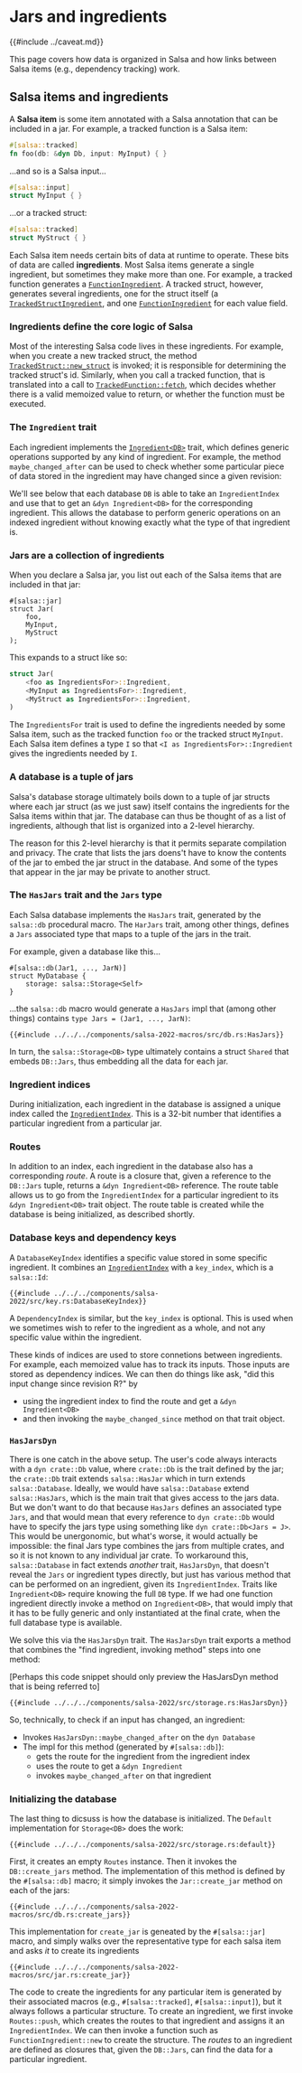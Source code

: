 # Jars and ingredients

{{#include ../caveat.md}}

This page covers how data is organized in Salsa and how links between Salsa items (e.g., dependency tracking) work.

## Salsa items and ingredients 

A **Salsa item** is some item annotated with a Salsa annotation that can be included in a jar.
For example, a tracked function is a Salsa item:

```rust
#[salsa::tracked]
fn foo(db: &dyn Db, input: MyInput) { }
```

...and so is a Salsa input...

```rust
#[salsa::input]
struct MyInput { }
```

...or a tracked struct:

```rust
#[salsa::tracked]
struct MyStruct { }
```

Each Salsa item needs certain bits of data at runtime to operate.
These bits of data are called **ingredients**.
Most Salsa items generate a single ingredient, but sometimes they make more than one.
For example, a tracked function generates a [`FunctionIngredient`].
A tracked struct, however, generates several ingredients, one for the struct itself (a [`TrackedStructIngredient`],
and one [`FunctionIngredient`] for each value field.

[`FunctionIngredient`]: https://github.com/salsa-rs/salsa/blob/becaade31e6ebc58cd0505fc1ee4b8df1f39f7de/components/salsa-2022/src/function.rs#L42
[`TrackedStructIngredient`]: https://github.com/salsa-rs/salsa/blob/becaade31e6ebc58cd0505fc1ee4b8df1f39f7de/components/salsa-2022/src/tracked_struct.rs#L18

### Ingredients define the core logic of Salsa

Most of the interesting Salsa code lives in these ingredients.
For example, when you create a new tracked struct, the method [`TrackedStruct::new_struct`] is invoked;
it is responsible for determining the tracked struct's id.
Similarly, when you call a tracked function, that is translated into a call to [`TrackedFunction::fetch`],
which decides whether there is a valid memoized value to return,
or whether the function must be executed.

[`TrackedStruct::new_struct`]: https://github.com/salsa-rs/salsa/blob/becaade31e6ebc58cd0505fc1ee4b8df1f39f7de/components/salsa-2022/src/tracked_struct.rs#L76
[`TrackedFunction::fetch`]: https://github.com/salsa-rs/salsa/blob/becaade31e6ebc58cd0505fc1ee4b8df1f39f7de/components/salsa-2022/src/function/fetch.rs#L15

### The `Ingredient` trait

Each ingredient implements the [`Ingredient<DB>`] trait, which defines generic operations supported by any kind of ingredient.
For example, the method `maybe_changed_after` can be used to check whether some particular piece of data stored in the ingredient may have changed since a given revision:

[`Ingredient<DB>`]: https://github.com/salsa-rs/salsa/blob/becaade31e6ebc58cd0505fc1ee4b8df1f39f7de/components/salsa-2022/src/ingredient.rs#L15
[`maybe_changed_after`]: https://github.com/salsa-rs/salsa/blob/becaade31e6ebc58cd0505fc1ee4b8df1f39f7de/components/salsa-2022/src/ingredient.rs#L21-L22

We'll see below that each database `DB` is able to take an `IngredientIndex` and use that to get an `&dyn Ingredient<DB>` for the corresponding ingredient.
This allows the database to perform generic operations on an indexed ingredient without knowing exactly what the type of that ingredient is.

### Jars are a collection of ingredients

When you declare a Salsa jar, you list out each of the Salsa items that are included in that jar:

```rust,ignore
#[salsa::jar]
struct Jar(
    foo,
    MyInput,
    MyStruct
);
```

This expands to a struct like so:

```rust
struct Jar(
    <foo as IngredientsFor>::Ingredient,
    <MyInput as IngredientsFor>::Ingredient,
    <MyStruct as IngredientsFor>::Ingredient,
)
```

The `IngredientsFor` trait is used to define the ingredients needed by some Salsa item, such as the tracked function `foo` or the tracked struct `MyInput`.
Each Salsa item defines a type `I` so that `<I as IngredientsFor>::Ingredient` gives the ingredients needed by `I`.

### A database is a tuple of jars

Salsa's database storage ultimately boils down to a tuple of jar structs
where each jar struct (as we just saw) itself contains the ingredients
for the Salsa items within that jar.
The database can thus be thought of as a list of ingredients,
although that list is organized into a 2-level hierarchy.

The reason for this 2-level hierarchy is that it permits separate compilation and privacy.
The crate that lists the jars doens't have to know the contents of the jar to embed the jar struct in the database.
And some of the types that appear in the jar may be private to another struct.

### The `HasJars` trait and the `Jars` type

Each Salsa database implements the `HasJars` trait,
generated by the `salsa::db` procedural macro.
The `HarJars` trait, among other things, defines a `Jars` associated type that maps to a tuple of the jars in the trait.

For example, given a database like this...

```rust,ignore
#[salsa::db(Jar1, ..., JarN)]
struct MyDatabase {
    storage: salsa::Storage<Self>
}
```

...the `salsa::db` macro would generate a `HasJars` impl that (among other things) contains `type Jars = (Jar1, ..., JarN)`:

```rust,ignore
{{#include ../../../components/salsa-2022-macros/src/db.rs:HasJars}}
```

In turn, the `salsa::Storage<DB>` type ultimately contains a struct `Shared` that embeds `DB::Jars`, thus embedding all the data for each jar.

### Ingredient indices

During initialization, each ingredient in the database is assigned a unique index called the [`IngredientIndex`].
This is a 32-bit number that identifies a particular ingredient from a particular jar.

[`IngredientIndex`]: https://github.com/salsa-rs/salsa/blob/becaade31e6ebc58cd0505fc1ee4b8df1f39f7de/components/salsa-2022/src/routes.rs#L5-L9

### Routes

In addition to an index, each ingredient in the database also has a corresponding *route*.
A route is a closure that, given a reference to the `DB::Jars` tuple,
returns a `&dyn Ingredient<DB>` reference.
The route table allows us to go from the `IngredientIndex` for a particular ingredient
to its `&dyn Ingredient<DB>` trait object.
The route table is created while the database is being initialized,
as described shortly.

### Database keys and dependency keys

A `DatabaseKeyIndex` identifies a specific value stored in some specific ingredient.
It combines an [`IngredientIndex`] with a `key_index`, which is a `salsa::Id`:

```rust,ignore
{{#include ../../../components/salsa-2022/src/key.rs:DatabaseKeyIndex}}
```

A `DependencyIndex` is similar, but the `key_index` is optional.
This is used when we sometimes wish to refer to the ingredient as a whole, and not any specific value within the ingredient.

These kinds of indices are used to store connetions between ingredients.
For example, each memoized value has to track its inputs.
Those inputs are stored as dependency indices. 
We can then do things like ask, "did this input change since revision R?" by

* using the ingredient index to find the route and get a `&dyn Ingredient<DB>`
* and then invoking the `maybe_changed_since` method on that trait object.

### `HasJarsDyn`

There is one catch in the above setup.
The user's code always interacts with a `dyn crate::Db` value, where `crate::Db` is the trait defined by the jar; the `crate::Db` trait extends `salsa::HasJar` which in turn extends `salsa::Database`.
Ideally, we would have `salsa::Database` extend `salsa::HasJars`, which is the main trait that gives access to the jars data.
But we don't want to do that because `HasJars` defines an associated type `Jars`, and that would mean that every reference to `dyn crate::Db` would have to specify the jars type using something like `dyn crate::Db<Jars = J>`.
This would be unergonomic, but what's worse, it would actually be impossible: the final Jars type combines the jars from multiple crates, and so it is not known to any individual jar crate.
To workaround this, `salsa::Database` in fact extends *another* trait, `HasJarsDyn`, that doesn't reveal the `Jars` or ingredient types directly, but just has various method that can be performed on an ingredient, given its `IngredientIndex`.
Traits like `Ingredient<DB>` require knowing the full `DB` type.
If we had one function ingredient directly invoke a method on `Ingredient<DB>`, that would imply that it has to be fully generic and only instantiated at the final crate, when the full database type is available.

We solve this via the `HasJarsDyn` trait. The `HasJarsDyn` trait exports a method that combines the "find ingredient, invoking method" steps into one method:

[Perhaps this code snippet should only preview the HasJarsDyn method that is being referred to]
```rust,ignore
{{#include ../../../components/salsa-2022/src/storage.rs:HasJarsDyn}}
```

So, technically, to check if an input has changed, an ingredient:

* Invokes `HasJarsDyn::maybe_changed_after` on the `dyn Database`
* The impl for this method (generated by `#[salsa::db]`):
    * gets the route for the ingredient from the ingredient index
    * uses the route to get a `&dyn Ingredient`
    * invokes `maybe_changed_after` on that ingredient

### Initializing the database

The last thing to dicsuss is how the database is initialized.
The `Default` implementation for `Storage<DB>` does the work:

```rust,ignore
{{#include ../../../components/salsa-2022/src/storage.rs:default}}
```

First, it creates an empty `Routes` instance.
Then it invokes the `DB::create_jars` method.
The implementation of this method is defined by the `#[salsa::db]` macro; it simply invokes the `Jar::create_jar` method on each of the jars:

```rust,ignore
{{#include ../../../components/salsa-2022-macros/src/db.rs:create_jars}}
```

This implementation for `create_jar` is geneated by the `#[salsa::jar]` macro, and simply walks over the representative type for each salsa item and asks *it* to create its ingredients

```rust,ignore
{{#include ../../../components/salsa-2022-macros/src/jar.rs:create_jar}}
```

The code to create the ingredients for any particular item is generated by their associated macros (e.g., `#[salsa::tracked]`, `#[salsa::input]`), but it always follows a particular structure.
To create an ingredient, we first invoke `Routes::push`, which creates the routes to that ingredient and assigns it an `IngredientIndex`.
We can then invoke a function such as `FunctionIngredient::new` to create the structure.
The *routes* to an ingredient are defined as closures that, given the `DB::Jars`, can find the data for a particular ingredient.

